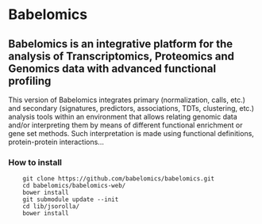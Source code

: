 # Babelomics

## Babelomics is an integrative platform for the analysis of Transcriptomics, Proteomics and Genomics data with advanced functional profiling

This version of Babelomics integrates primary (normalization, calls, etc.) and secondary (signatures, predictors, associations, TDTs, clustering, etc.) analysis tools within an environment that allows relating genomic data and/or interpreting them by means of different functional enrichment or gene set methods. Such interpretation is made using functional definitions, protein-protein interactions...

### How to install

        git clone https://github.com/babelomics/babelomics.git
        cd babelomics/babelomics-web/
        bower install
        git submodule update --init
        cd lib/jsorolla/
        bower install
